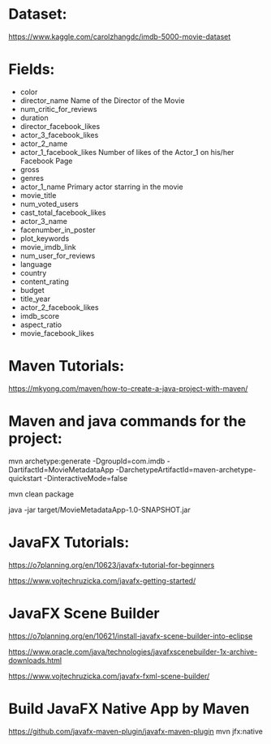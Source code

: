 # Dataset:
https://www.kaggle.com/carolzhangdc/imdb-5000-movie-dataset

# Fields:
- color
- director_name	Name of the Director of the Movie
- num_critic_for_reviews
- duration
- director_facebook_likes
- actor_3_facebook_likes
- actor_2_name
- actor_1_facebook_likes	Number of likes of the Actor_1 on his/her Facebook Page
- gross
- genres
- actor_1_name	Primary actor starring in the movie
- movie_title
- num_voted_users
- cast_total_facebook_likes
- actor_3_name
- facenumber_in_poster
- plot_keywords
- movie_imdb_link
- num_user_for_reviews
- language
- country
- content_rating
- budget
- title_year
- actor_2_facebook_likes
- imdb_score
- aspect_ratio
- movie_facebook_likes

# Maven Tutorials:
https://mkyong.com/maven/how-to-create-a-java-project-with-maven/

# Maven and java commands for the project:
mvn archetype:generate -DgroupId=com.imdb -DartifactId=MovieMetadataApp -DarchetypeArtifactId=maven-archetype-quickstart -DinteractiveMode=false

mvn clean package

java -jar target/MovieMetadataApp-1.0-SNAPSHOT.jar

# JavaFX Tutorials:
https://o7planning.org/en/10623/javafx-tutorial-for-beginners

https://www.vojtechruzicka.com/javafx-getting-started/

# JavaFX Scene Builder
https://o7planning.org/en/10621/install-javafx-scene-builder-into-eclipse

https://www.oracle.com/java/technologies/javafxscenebuilder-1x-archive-downloads.html

https://www.vojtechruzicka.com/javafx-fxml-scene-builder/

# Build JavaFX Native App by Maven
https://github.com/javafx-maven-plugin/javafx-maven-plugin
mvn jfx:native
